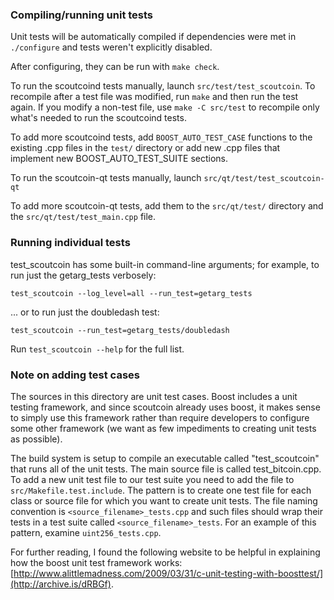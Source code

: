 ### Compiling/running unit tests

Unit tests will be automatically compiled if dependencies were met in `./configure`
and tests weren't explicitly disabled.

After configuring, they can be run with `make check`.

To run the scoutcoind tests manually, launch `src/test/test_scoutcoin`. To recompile
after a test file was modified, run `make` and then run the test again. If you
modify a non-test file, use `make -C src/test` to recompile only what's needed
to run the scoutcoind tests.

To add more scoutcoind tests, add `BOOST_AUTO_TEST_CASE` functions to the existing
.cpp files in the `test/` directory or add new .cpp files that
implement new BOOST_AUTO_TEST_SUITE sections.

To run the scoutcoin-qt tests manually, launch `src/qt/test/test_scoutcoin-qt`

To add more scoutcoin-qt tests, add them to the `src/qt/test/` directory and
the `src/qt/test/test_main.cpp` file.

### Running individual tests

test_scoutcoin has some built-in command-line arguments; for
example, to run just the getarg_tests verbosely:

    test_scoutcoin --log_level=all --run_test=getarg_tests

... or to run just the doubledash test:

    test_scoutcoin --run_test=getarg_tests/doubledash

Run `test_scoutcoin --help` for the full list.

### Note on adding test cases

The sources in this directory are unit test cases.  Boost includes a
unit testing framework, and since scoutcoin already uses boost, it makes
sense to simply use this framework rather than require developers to
configure some other framework (we want as few impediments to creating
unit tests as possible).

The build system is setup to compile an executable called "test_scoutcoin"
that runs all of the unit tests.  The main source file is called
test_bitcoin.cpp. To add a new unit test file to our test suite you need
to add the file to `src/Makefile.test.include`. The pattern is to create
one test file for each class or source file for which you want to create
unit tests.  The file naming convention is `<source_filename>_tests.cpp`
and such files should wrap their tests in a test suite
called `<source_filename>_tests`. For an example of this pattern,
examine `uint256_tests.cpp`.

For further reading, I found the following website to be helpful in
explaining how the boost unit test framework works:
[http://www.alittlemadness.com/2009/03/31/c-unit-testing-with-boosttest/](http://archive.is/dRBGf).
